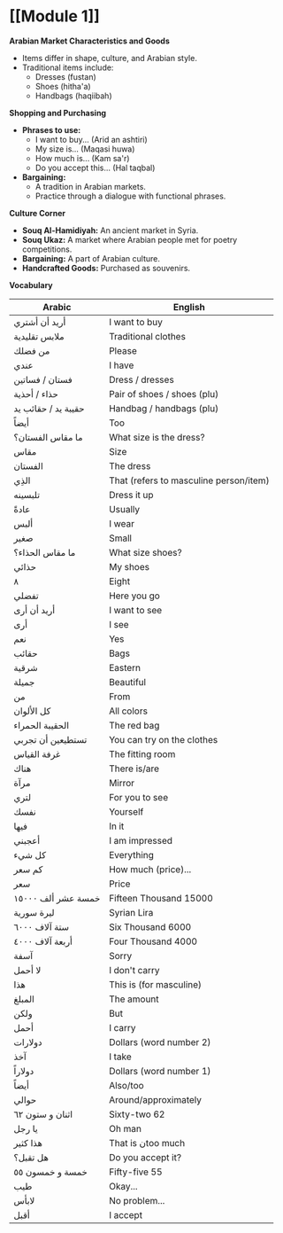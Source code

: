 # [[Module 1]]
**Arabian Market Characteristics and Goods**

* Items differ in shape, culture, and Arabian style.
* Traditional items include:
    * Dresses (fustan)
    * Shoes (hitha'a)
    * Handbags (haqiibah)

**Shopping and Purchasing**

* **Phrases to use:**
    * I want to buy... (Arid an ashtiri)
    * My size is... (Maqasi huwa)
    * How much is... (Kam sa'r)
    * Do you accept this... (Hal taqbal)
* **Bargaining:**
    * A tradition in Arabian markets.
    * Practice through a dialogue with functional phrases.

**Culture Corner**

* **Souq Al-Hamidiyah:** An ancient market in Syria.
* **Souq Ukaz:** A market where Arabian people met for poetry competitions.
* **Bargaining:** A part of Arabian culture.
* **Handcrafted Goods:** Purchased as souvenirs.

**Vocabulary**

| Arabic              | English                                |
| ------------------- | -------------------------------------- |
| أريد أن أشتري       | I want to buy                          |
| ملابس تقليدية       | Traditional clothes                    |
| من فضلك             | Please                                 |
| عندي                | I have                                 |
| فستان / فساتين      | Dress / dresses                        |
| حذاء / أحذية        | Pair of shoes / shoes (plu)            |
| حقيبة يد / حقائب يد | Handbag / handbags (plu)               |
| أيضاً               | Too                                    |
| ما مقاس الفستان؟    | What size is the dress?                |
| مقاس                | Size                                   |
| الفستان             | The dress                              |
| الذِي               | That (refers to masculine person/item) |
| تلبسينه             | Dress it up                            |
| عادةً               | Usually                                |
| ألبس                | I wear                                 |
| صغير                | Small                                  |
| ما مقاس الحذاء؟     | What size shoes?                       |
| حذائي               | My shoes                               |
| ٨                   | Eight                                  |
| تفضلي               | Here you go                            |
| أريد أن أرى         | I want to see                          |
| أرى                 | I see                                  |
| نعم                 | Yes                                    |
| حقائب               | Bags                                   |
| شرقية               | Eastern                                |
| جميلة               | Beautiful                              |
| من                  | From                                   |
| كل الألوان          | All colors                             |
| الحقيبة الحمراء     | The red bag                            |
| تستطيعين أن تجربي   | You can try on the clothes             |
| غرفة القياس         | The fitting room                       |
| هناك                | There is/are                           |
| مرآة                | Mirror                                 |
| لتري                | For you to see                         |
| نفسك                | Yourself                               |
| فيها                | In it                                  |
| أعجبني              | I am impressed                         |
| كل شيء              | Everything                             |
| كم سعر              | How much (price)...                    |
| سعر                 | Price                                  |
| خمسة عشر ألف ١٥٠٠٠  | Fifteen Thousand 15000                 |
| ليرة سورية          | Syrian Lira                            |
| ستة آلاف ٦٠٠٠       | Six Thousand 6000                      |
| أربعة آلاف ٤٠٠٠     | Four Thousand 4000                     |
| آسفة                | Sorry                                  |
| لا أحمل             | I don't carry                          |
| هذا                 | This is (for masculine)                |
| المبلغ              | The amount                             |
| ولكن                | But                                    |
| أحمل                | I carry                                |
| دولارات             | Dollars (word number 2)                |
| آخذ                 | I take                                 |
| دولاراً             | Dollars (word number 1)                |
| أيضاً               | Also/too                               |
| حوالي               | Around/approximately                   |
| اثنان و ستون ٦٢     | Sixty-two 62                           |
| يا رجل              | Oh man                                 |
| هذا كثير            | That is نtoo much                      |
| هل تقبل؟            | Do you accept it?                      |
| خمسة و خمسون ٥٥     | Fifty-five 55                          |
| طيب                 | Okay...                                |
| لابأس               | No problem...                          |
| أقبل                | I accept                               |